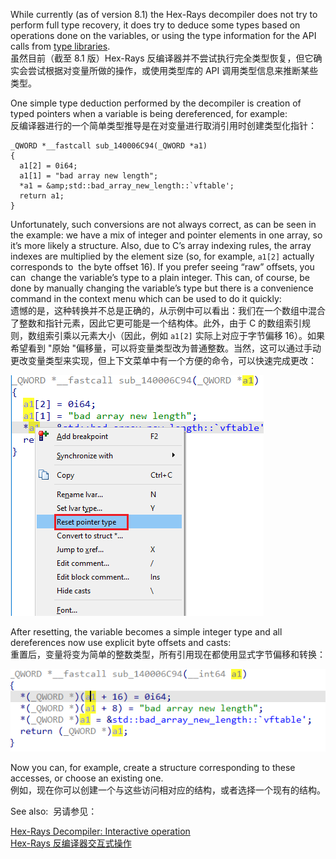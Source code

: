 While currently (as of version 8.1) the Hex-Rays decompiler does not try to perform full type recovery, it does try to deduce some types based on operations done on the variables, or using the type information for the API calls from [type libraries](https://hex-rays.com/blog/igors-tip-of-the-week-60-type-libraries/).  
虽然目前（截至 8.1 版）Hex-Rays 反编译器并不尝试执行完全类型恢复，但它确实会尝试根据对变量所做的操作，或使用类型库的 API 调用类型信息来推断某些类型。

One simple type deduction performed by the decompiler is creation of typed pointers when a variable is being dereferenced, for example:  
反编译器进行的一个简单类型推导是在对变量进行取消引用时创建类型化指针：

```
_QWORD *__fastcall sub_140006C94(_QWORD *a1)
{
  a1[2] = 0i64;
  a1[1] = "bad array new length";
  *a1 = &amp;std::bad_array_new_length::`vftable';
  return a1;
}
```

Unfortunately, such conversions are not always correct, as can be seen in the example: we have a mix of integer and pointer elements in one array, so it’s more likely a structure. Also, due to C’s array indexing rules, the array indexes are multiplied by the element size (so, for example, `a1[2]` actually corresponds to  the byte offset 16). If you prefer seeing “raw” offsets, you can  change the variable’s type to a plain integer. This can, of course, be done by manually changing the variable’s type but there is a convenience command in the context menu which can be used to do it quickly:  
遗憾的是，这种转换并不总是正确的，从示例中可以看出：我们在一个数组中混合了整数和指针元素，因此它更可能是一个结构体。此外，由于 C 的数组索引规则，数组索引乘以元素大小（因此，例如 `a1[2]` 实际上对应于字节偏移 16）。如果希望看到 "原始 "偏移量，可以将变量类型改为普通整数。当然，这可以通过手动更改变量类型来实现，但上下文菜单中有一个方便的命令，可以快速完成更改：

![](assets/2022/12/resetptr.png)

After resetting, the variable becomes a simple integer type and all dereferences now use explicit byte offsets and casts:  
重置后，变量将变为简单的整数类型，所有引用现在都使用显式字节偏移和转换：

![](assets/2022/12/resetptr2.png)

Now you can, for example, create a structure corresponding to these accesses, or choose an existing one.  
例如，现在你可以创建一个与这些访问相对应的结构，或者选择一个现有的结构。

See also:  另请参见：

[Hex-Rays Decompiler: Interactive operation  
Hex-Rays 反编译器交互式操作](https://www.hex-rays.com/products/decompiler/manual/interactive.shtml)
